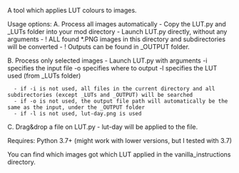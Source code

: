 A tool which applies LUT colours to images.

Usage options:
  A. Process all images automatically
    - Copy the LUT.py and _LUTs folder into your mod directory
    - Launch LUT.py directly, without any arguments
    - ! ALL found *.PNG images in this directory and subdirectories will be converted
    - ! Outputs can be found in _OUTPUT folder.
    
  B. Process only selected images
    - Launch LUT.py with arguments
      -i specifies the input file
      -o specifies where to output
      -l specifies the LUT used (from _LUTs folder)
      
      - if -i is not used, all files in the current directory and all subdirectories (except _LUTs and _OUTPUT) will be searched
      - if -o is not used, the output file path will automatically be the same as the input, under the _OUTPUT folder
      - if -l is not used, lut-day.png is used
    
  C. Drag&drop a file on LUT.py
    - lut-day will be applied to the file.

Requires:
 Python 3.7+ (might work with lower versions, but I tested with 3.7)

You can find which images got which LUT applied in the vanilla_instructions directory.
